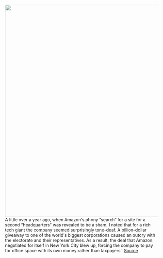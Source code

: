 <img src='https://cdn.vox-cdn.com/thumbor/7uA1F9XVNpduVFqXQj_I3Vou55c=/0x0:2040x1360/1200x800/filters:focal(857x517:1183x843)/cdn.vox-cdn.com/uploads/chorus_image/image/66298975/acastro_181114_1777_amazon_hq2_0005.0.jpg' width='700px' /><br/>
A little over a year ago, when Amazon's phony “search” for a site for a second “headquarters” was revealed to be a sham, I noted that for a rich tech giant the company seemed surprisingly tone-deaf. A billion-dollar giveaway to one of the world's biggest corporations caused an outcry with the electorate and their representatives. As a result, the deal that Amazon negotiated for itself in New York City blew up, forcing the company to pay for office space with its own money rather than taxpayers'.
<a href='https://www.theverge.com/interface/2020/2/12/21133393/amazon-jay-carney-op-ed-bernie-sanders-jobs-working-conditions'> Source <a/>